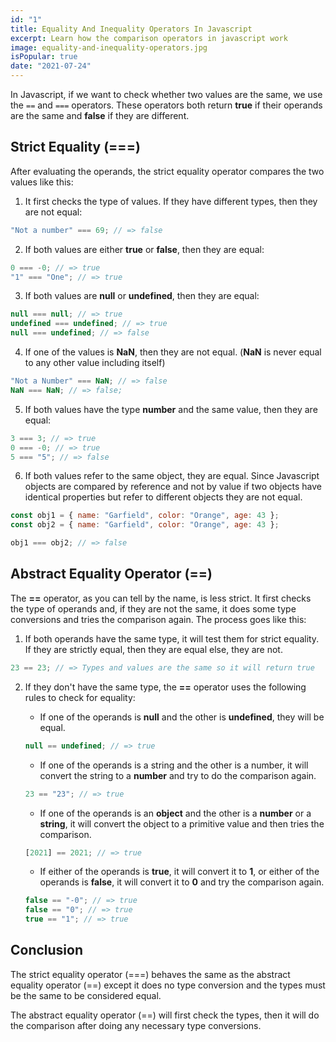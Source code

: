 ```yaml
---
id: "1"
title: Equality And Inequality Operators In Javascript
excerpt: Learn how the comparison operators in javascript work
image: equality-and-inequality-operators.jpg
isPopular: true
date: "2021-07-24"
---
```


In Javascript, if we want to check whether two values are the same, we use the `==` and `===` operators.
These operators both return **true** if their operands are the same and **false** if they are different.

## Strict Equality (===)

After evaluating the operands, the strict equality operator compares the two values like this:

1. It first checks the type of values. If they have different types, then they are not equal:

```jsx
"Not a number" === 69; // => false
```

2. If both values are either **true** or **false**, then they are equal:

```jsx
0 === -0; // => true
"1" === "One"; // => true
```

3. If both values are **null** or **undefined**, then they are equal:

```jsx
null === null; // => true
undefined === undefined; // => true
null === undefined; // => false
```

4. If one of the values is **NaN**, then they are not equal. (**NaN** is never equal to any other value including itself)

```jsx
"Not a Number" === NaN; // => false
NaN === NaN; // => false;
```

5. If both values have the type **number** and the same value, then they are equal:

```jsx
3 === 3; // => true
0 === -0; // => true
5 === "5"; // => false
```

6. If both values refer to the same object, they are equal. Since Javascript objects are compared by reference and not by value if two objects have identical properties but refer to different objects they are not equal.

```jsx
const obj1 = { name: "Garfield", color: "Orange", age: 43 };
const obj2 = { name: "Garfield", color: "Orange", age: 43 };

obj1 === obj2; // => false
```

## Abstract Equality Operator (==)

The **==** operator, as you can tell by the name, is less strict.
It first checks the type of operands and, if they are not the same, it does some type conversions and tries the comparison again.
The process goes like this:

1. If both operands have the same type, it will test them for strict equality. If they are strictly equal, then they are equal else, they are not.

```jsx
23 == 23; // => Types and values are the same so it will return true
```

2. If they don't have the same type, the **==** operator uses the following rules to check for equality:

   - If one of the operands is **null** and the other is **undefined**, they will be equal.

   ```jsx
   null == undefined; // => true
   ```

   - If one of the operands is a string and the other is a number, it will convert the string to a **number** and try to do the comparison again.

   ```jsx
   23 == "23"; // => true
   ```

   - If one of the operands is an **object** and the other is a **number** or a **string**, it will convert the object to a primitive value and then tries the comparison.

   ```jsx
   [2021] == 2021; // => true
   ```

   - If either of the operands is **true**, it will convert it to **1**, or either of the operands is **false**, it will convert it to **0** and try the comparison again.

   ```jsx
   false == "-0"; // => true
   false == "0"; // => true
   true == "1"; // => true
   ```

## Conclusion

The strict equality operator (===) behaves the same as the abstract equality operator (==) except it does no type conversion and the types must be the same to be considered equal.

The abstract equality operator (==) will first check the types, then it will do the comparison after doing any necessary type conversions.
